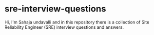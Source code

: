 # sre-interview-questions
Hi, I'm Sahaja undavalli and in this repository there is a collection of Site Reliability Engineer (SRE) interview questions and answers.


